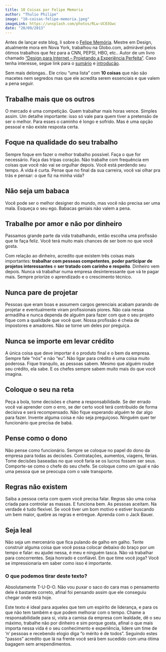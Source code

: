 ```yaml
---
title: 10 Coisas por Felipe Memoria
author: "Thulio Philipe"
image: "10-coisas-felipe-memoria.jpeg"
imageLink: https://unsplash.com/photos/RLw-UC03Gwc
date: "20/09/2013"
---
```


Antes de lançar este blog, li sobre o [Felipe Memória](http://www.fmemoria.com/). Mestre em Design, atualmente mora em Nova York, trabalhou na Globo.com, admirável pelos ótimos trabalhos que fez para a CNN, PEPSI, HBO, etc.. Autor de um livro chamado [“Design para Internet – Projetando a Experiência Perfeita”](http://www.buscape.com.br/design-para-a-internet-felipe-memoria-8535218769.html#precos). Caso tenha interesse, segue link para o [sumário](http://www.experienciaperfeita.org/portal/images/sumario_design_para_a_internet.pdf) e [introdução](www.experienciaperfeita.org/portal/images/introducao_design_para_a_internet.pdf).

Sem mais delongas.. Ele criou “uma lista” com **10 coisas** que não são macetes nem segredos mas que ele acredita serem essenciais e que valem a pena seguir.

## Trabalhe mais que os outros

O mercado é uma competição. Quem trabalhar mais horas vence. Simples assim. Um detalhe importante: isso só vale para quem tiver a pretensão de ser o melhor. Para esses o caminho é longo e sofrido. Mas é uma opção pessoal e não existe resposta certa.

## Foque na qualidade do seu trabalho

Sempre foque em fazer o melhor trabalho possível. Faça o que for necessário. Faça das tripas coração. Não trabalhe com frequência em coisas que você não vai se orgulhar depois. Você está perdendo seu tempo. A vida é curta. Pense que no final da sua carreira, você vai olhar pra trás e pensar: o que fiz na minha vida?

## Não seja um babaca

Você pode ser o melhor designer do mundo, mas você não precisa ser uma mala. Esqueça o seu ego. Babacas geniais não valem a pena.

## Trabalhe por amor e não por dinheiro

Passamos grande parte da vida trabalhando, então escolha uma profissão que te faça feliz.
Você terá muito mais chances de ser bom no que você gosta.

Com relação ao dinheiro, acredito que existem três coisas mais importantes: **trabalhar com pessoas competentes**, **poder participar de projetos interessantes** e **ser tratado com carinho e respeito**. Dinheiro vem depois. Nunca vá trabalhar numa empresa desinteressante que vá te pagar mais. Sempre priorize o aprendizado e o crescimento técnico.

## Nunca pare de projetar

Pessoas que eram boas e assumem cargos gerenciais acabam parando de projetar e eventualmente viram profissionais piores. Não caia nessa armadilha e nunca dependa de alguém para fazer com que o seu projeto fique com a qualidade que você quer. Nossa profissão é cheia de impostores e amadores. Não se torne um deles por preguiça.

## Nunca se importe em levar crédito

A única coisa que deve importar é o produto final e o bem da empresa. Sempre fale “nós” e não “eu”. Não ligar para crédito é uma coisa muito poderosa. Fique tranquilo, as pessoas sabem. Mesmo que alguém roube seu crédito, ela sabe. E os chefes sempre sabem muito mais do que você imagina.

## Coloque o seu na reta

Peça a bola, tome decisões e chame a responsabilidade. Se der errado você vai aprender com o erro, se der certo você terá contribuído de forma decisiva e será recompensado. Não fique esperando alguém te dar algo para fazer. Invente alguma coisa e não seja preguiçoso. Ninguém quer ter funcionário que precisa de babá.

## Pense como o dono

Não pense como funcionário. Sempre se coloque no papel do dono da empresa para todas as decisões. Contratações, aumentos, viagens, férias. Tome decisões baseadas no que você faria se os lucros fossem ser seus. Comporte-se como o chefe do seu chefe. Se coloque como um igual e não uma pessoa que se preocupa com o vale transporte.

## Regras não existem

Saiba a pessoa certa com quem você precisa falar. Regras são uma coisa criada para controlar as massas. E funciona bem. As pessoas aceitam. Na verdade é tudo flexível. Se você tiver um bom motivo e estiver buscando um bem maior, quebre as regras e entregue. Aprenda com o Jack Bauer.

## Seja leal

Não seja um mercenário que fica pulando de galho em galho. Tente construir alguma coisa que você possa colocar debaixo do braço por um tempo e falar: eu ajudei nessa, é meu e ninguém tasca. Não vá trabalhar para concorrentes. Seja honrado e confiável. Em que time você joga? Você se impressionaria em saber como isso é importante.

### O que podemos tirar deste texto?

Absolutamente T-U-D-O. Não vou puxar o saco do cara mas o pensamento dele é bastante correto, afinal foi pensando assim que ele conseguiu chegar onde está hoje.

Este texto é ideal para aqueles que tem um espírito de liderança, e para os que não tem também e que podem melhorar com o tempo. Chame a responsabilidade para si, vista a camisa da empresa com lealdade, dê o seu máximo, trabalhe não por dinheiro e sim porque gosta, afinal o que mais importa nessa vida é o seu conhecimento e experiência, lidere um time de ‘n’ pessoas e recebendo elogio diga “o mérito é de todos”. Seguindo estes “passos” acredito que lá na frente você será bem sucedido com uma ótima bagagem sem arrependimentos.
